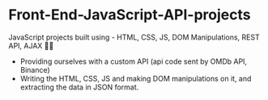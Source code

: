 # Front-End-JavaScript-API-projects
JavaScript projects built using - HTML, CSS, JS, DOM Manipulations, REST API, AJAX 👨‍💻

- Providing ourselves with a custom API (api code sent by OMDb API, Binance)
- Writing the HTML, CSS, JS and making DOM manipulations on it, and extracting the data in JSON format.
